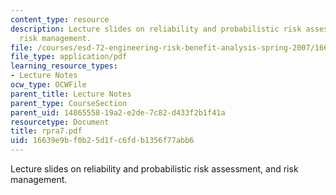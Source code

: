 ```yaml
---
content_type: resource
description: Lecture slides on reliability and probabilistic risk assessment, and
  risk management.
file: /courses/esd-72-engineering-risk-benefit-analysis-spring-2007/16639e9bf0b25d1fc6fdb1356f77abb6_rpra7.pdf
file_type: application/pdf
learning_resource_types:
- Lecture Notes
ocw_type: OCWFile
parent_title: Lecture Notes
parent_type: CourseSection
parent_uid: 14865558-19a2-e2de-7c82-d433f2b1f41a
resourcetype: Document
title: rpra7.pdf
uid: 16639e9b-f0b2-5d1f-c6fd-b1356f77abb6
---
```

Lecture slides on reliability and probabilistic risk assessment, and risk management.

